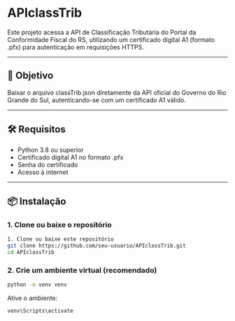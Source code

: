 # APIclassTrib

Este projeto acessa a API de Classificação Tributária do Portal da Conformidade Fiscal do RS, utilizando um certificado digital A1 (formato .pfx) para autenticação em requisições HTTPS.

---

## 📌 Objetivo

Baixar o arquivo classTrib.json diretamente da API oficial do Governo do Rio Grande do Sul, autenticando-se com um certificado A1 válido.

---

## 🛠️ Requisitos

- Python 3.8 ou superior
- Certificado digital A1 no formato .pfx
- Senha do certificado
- Acesso à internet   

---

## 📦 Instalação

### 1. Clone ou baixe o repositório
```bash
1. Clone ou baixe este repositório
git clone https://github.com/seu-usuario/APIclassTrib.git
cd APIclassTrib
```

### 2. Crie um ambiente virtual (recomendado)
```bash
python -m venv venv
```
Ative o ambiente:
```bash
venv\Scripts\activate
```


